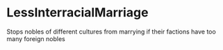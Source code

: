 # LessInterracialMarriage
Stops nobles of different cultures from marrying if their factions have too many foreign nobles
